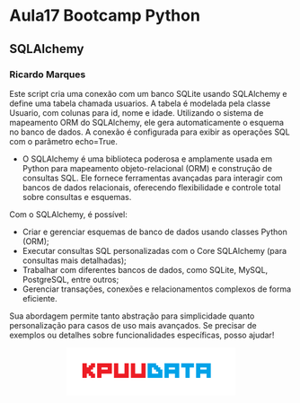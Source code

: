 # Aula17 Bootcamp Python

## SQLAlchemy

### Ricardo Marques


Este script cria uma conexão com um banco SQLite usando SQLAlchemy e define uma tabela chamada usuarios. A tabela é modelada pela classe Usuario, com colunas para id, nome e idade. Utilizando o sistema de mapeamento ORM do SQLAlchemy, ele gera automaticamente o esquema no banco de dados. A conexão é configurada para exibir as operações SQL com o parâmetro echo=True.




- O SQLAlchemy é uma biblioteca poderosa e amplamente usada em Python para mapeamento objeto-relacional (ORM) e construção de consultas SQL. Ele fornece ferramentas avançadas para interagir com bancos de dados relacionais, oferecendo flexibilidade e controle total sobre consultas e esquemas.

Com o SQLAlchemy, é possível:

- Criar e gerenciar esquemas de banco de dados usando classes Python (ORM);
- Executar consultas SQL personalizadas com o Core SQLAlchemy (para consultas mais detalhadas);
- Trabalhar com diferentes bancos de dados, como SQLite, MySQL, PostgreSQL, entre outros;
- Gerenciar transações, conexões e relacionamentos complexos de forma eficiente.

Sua abordagem permite tanto abstração para simplicidade quanto personalização para casos de uso mais avançados. Se precisar de exemplos ou detalhes sobre funcionalidades específicas, posso ajudar!



<p align="center">
  <img src="pic/KPUUDATA.png" alt="logo" width="300"/>
</p>







